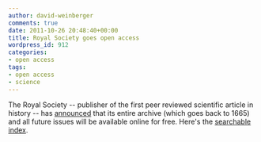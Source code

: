 ```yaml
---
author: david-weinberger
comments: true
date: 2011-10-26 20:48:40+00:00
title: Royal Society goes open access
wordpress_id: 912
categories:
- open access
tags:
- open access
- science
---
```


The Royal Society -- publisher of the first peer reviewed scientific article in history -- has [announced](http://t.co/fQzGHznX) that its entire archive (which goes back to 1665) and all future issues will be available online for free. Here's the [searchable index](http://royalsocietypublishing.org/search).
